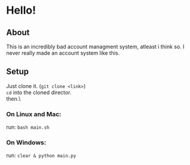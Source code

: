 # Hello!
## About
This is an incredibly bad account managment system, atleast i think so. I never really made an account system like this.
## Setup
Just clone it. (`git clone <link>`)\
`cd` into the cloned director.\
then.\
### On Linux and Mac:
run:
`bash main.sh`
### On Windows:
run:
`clear & python main.py`
